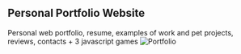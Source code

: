 ## Personal Portfolio Website
Personal web portfolio, resume, examples of work and pet projects, reviews, contacts + 3 javascript games
![Portfolio](https://github.com/LeraPolovinkina/Portfolio/assets/92320503/ca94f4f7-db3b-4e10-9ed0-a4ffdd2d524e)
